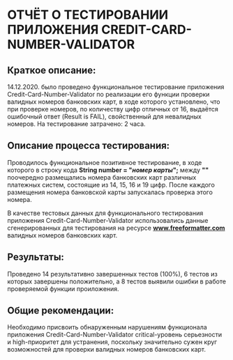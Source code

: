 # **ОТЧЁТ О ТЕСТИРОВАНИИ ПРИЛОЖЕНИЯ CREDIT-CARD-NUMBER-VALIDATOR**

## **Краткое описание:**
14.12.2020. было проведено функциональное тестирование приложения Credit-Card-Number-Validator по реализации его функции проверки валидных номеров банковских карт, в ходе которого установлено, что при проверке номеров, по количеству цифр отличных от 16, выдаётся ошибочный ответ (Result is FAIL), свойственный для невалидных номеров.
На тестирование затрачено: 2 часа.

## **Описание процесса тестирования:**
Проводилось функциональное позитивное тестирование, в ходе которого в строку кода **String number = "*номер карты*";** между **""** поочередно размещались номера банковских карт различных платежных систем, состоящие из 14, 15, 16 и 19 цифр. После каждого размещения номера банковской карты запускалась проверка этого номера.

В качестве тестовых данных для функционального тестирования приложения Credit-Card-Number-Validator использовались данные сгенерированных для тестирования на ресурсе **www.freeformatter.com** валидных номеров банковских карт.

## **Результаты:**
Проведено 14 результативно завершенных тестов (100%), 6 тестов из которых завершены положительно, а 8 тестов выявили ошибки в работе проверяемой функции проиложения.

## **Общие рекомендации:**
Необходимо присвоить обнаруженным нарушениям функционала приложения Credit-Card-Number-Validator critical-уровень серьезности и high-приоритет для устранения, поскольку значительно сужен круг возможностей для проверки валидных номеров банковских карт.

